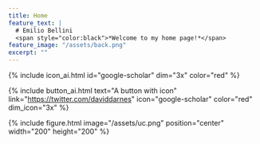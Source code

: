 ```yaml
---
title: Home
feature_text: |
  # Emilio Bellini
  <span style="color:black">*Welcome to my home page!*</span>
feature_image: "/assets/back.png"
excerpt: ""
---
```


{% include icon_ai.html id="google-scholar" dim="3x" color="red" %}

{% include button_ai.html text="A button with icon" link="https://twitter.com/daviddarnes" icon="google-scholar" color="red" dim_icon="3x" %}

{% include figure.html image="/assets/uc.png" position="center" width="200" height="200" %}
